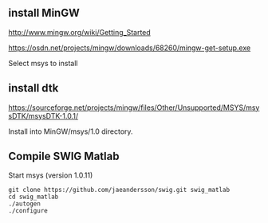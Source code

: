 ## install MinGW

http://www.mingw.org/wiki/Getting_Started

https://osdn.net/projects/mingw/downloads/68260/mingw-get-setup.exe

Select msys to install

## install dtk

https://sourceforge.net/projects/mingw/files/Other/Unsupported/MSYS/msysDTK/msysDTK-1.0.1/

Install into MinGW/msys/1.0 directory.

## Compile SWIG Matlab

Start msys (version 1.0.11)

```
git clone https://github.com/jaeandersson/swig.git swig_matlab
cd swig_matlab
./autogen
./configure
```

